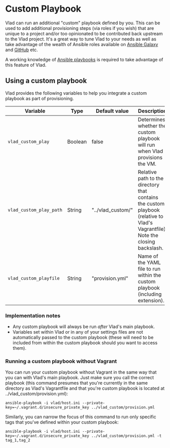 <h1>Custom Playbook</h1>

Vlad can run an additional "custom" playbook defined by you. This can be used to add additional provisioning steps (via roles if you wish) that are unique to a project and/or too opinionated to be contributed back upstream to the Vlad project. It's a great way to tune Vlad to your needs as well as take advantage of the wealth of Ansible roles available on [Ansible Galaxy](https://galaxy.ansible.com) and [GitHub](https://github.com/search?utf8=%E2%9C%93&q=where%27s+the+ansible+guff+yo%3F&type=Repositories&ref=searchresults) etc.

A working knowledge of [Ansible playbooks](http://docs.ansible.com/playbooks.html) is required to take advantage of this feature of Vlad.

## Using a custom playbook

Vlad provides the following variables to help you integrate a custom playbook as part of provisioning.

| Variable | Type | Default value | Description |
|---|---|---|---|
| `vlad_custom_play` | Boolean | false | Determines whether the custom playbook will run when Vlad provisions the VM. |
| `vlad_custom_play_path` | String  | "../vlad_custom/" | Relative path to the directory that contains the custom playbook (relative to Vlad's Vagrantfile). Note the closing backslash. |
| `vlad_custom_playfile`  | String | "provision.yml" | Name of the YAML file to run within the custom playbook (including extension). |
 
### Implementation notes

- Any custom playbook will always be run _after_ Vlad's main playbook.
- Variables set within Vlad or in any of your settings files are not automatically passed to the custom playbook (these will need to be included from within the custom playbook should you want to access them).

### Running a custom playbook without Vagrant

You can run your custom playbook without Vagrant in the same way that you can with Vlad's main playbook. Just make sure you call the correct playbook (this command presumes that you're currently in the same directory as Vlad's Vagrantfile and that you're custom playbook is located at ../vlad_custom/provision.yml):

    ansible-playbook -i vlad/host.ini --private-key=~/.vagrant.d/insecure_private_key ../vlad_custom/provision.yml

Similarly, you can narrow the focus of this command to run only specific tags that you've defined within your custom playbook:

    ansible-playbook -i vlad/host.ini --private-key=~/.vagrant.d/insecure_private_key ../vlad_custom/provision.yml -t tag_1,tag_2
